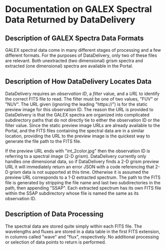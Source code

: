 # Documentation on GALEX Spectral Data Returned by DataDelivery

## Description of GALEX Spectra Data Formats

GALEX spectral data come in many different stages of processing and a few different formats.  For the purposes of DataDelivery, only two of these files are relevant.  Both unextracted (two dimensional) grism spectra and extracted (one dimensional) spectra are available in the Portal.

## Description of How DataDelivery Locates Data

DataDelivery requires an *observation ID*, a *filter* value, and a *URL* to identify the correct FITS file to read.  The filter must be one of two values, "FUV" or "NUV".  The URL given (ignoring the leading "https://") is for the static preview image for this observation ID.  The reason the URL is provided to DataDelivery is that the GALEX spectra are organized into complicated subdirectory paths that do not directly tie to either the observation ID or the filter value.  Since the static preview image URLs are already available to the Portal, and the FITS files containing the spectral data are in a similar location, providing the URL to the preview image is the quickest way to generate the file path to the FITS file.

If the preview URL ends with "int_2color.jpg" then the observation ID is referring to a spectral image (2-D grism).  DataDelivery currently only handles one dimensional data, so if DataDelivery finds a 2-D grism preview URL it will immediately return an error JSON with a code referencing that 2-D grism data is not supported at this time.  Otherwise it is assumed the preview URL corresponds to a 1-D extracted spectrum.  The path to the FITS file is generated by stripping the file name and last two subdirectories in the path, then appending "SSAP".  Each extracted spectrum has its own FITS file within the SSAP subdirectory whose file is named the same as its observation ID.

## Description of Data Processing

The spectral data are stored quite simply within each FITS file.  The wavelengths and fluxes are stored in a data table in the first FITS extension, in columns called "wave" and "flux", respectively.  No additional processing or selection of data points to return is performed.
